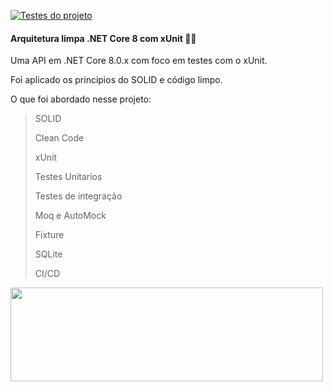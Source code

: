 [![Testes do projeto](https://github.com/CesaragsUC/clean-arch-testes-unitario-ci-cd/actions/workflows/ci-cd.yaml/badge.svg)](https://github.com/CesaragsUC/clean-arch-testes-unitario-ci-cd/actions/workflows/ci-cd.yaml)

#### Arquitetura limpa .NET Core 8 com xUnit 🧪🤓

Uma API em .NET Core 8.0.x com foco em testes com o xUnit.

Foi aplicado os principios do SOLID e código limpo.

 O que foi abordado nesse projeto:
 > SOLID
> 
 > Clean Code
> 
 > xUnit
> 
 > Testes Unitarios
> 
 > Testes de integração
> 
 > Moq e AutoMock
> 
> Fixture
> 
 > SQLite
>
> CI/CD

<img src="https://miro.medium.com/v2/resize:fit:720/format:webp/1*PnPaqZV3b_0GdetPX4tXng.png"  width="500" height="150" />


